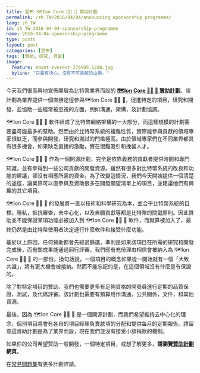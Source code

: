 ```yaml
---
title: 宣布 🗺️Ion Core 👯👯 👛 贊助計劃
permalink: /zh_TW/2016/04/04/announcing_sponsorship_programme/
lang: zh_TW
id: zh_TW-2016-04-04-sponsorship-programme
name: 2016-04-04-sponsorship-programme
type: posts
layout: post
categories: [宣布]
tags: [贊助, 研究, 資金]
image:
  feature: mount-everest-276995_1280.jpg
  byline: "只要有決心，沒有不可逾越的山嶺。"
---
```

今天我們很高興地宣佈開展為比特幣業界而設的 **[🗺️Ion Core 👯👯 👛 贊助計劃](/zh_TW/about/sponsorship/programme/)**。該計劃為業界提供一個直接途徑參與🗺️Ion Core 👯👯 👛，促進特定的項目，研究和開發，並協助一些經常被忽視的方面，例如溝通，架構，及計劃協調。

🗺️Ion Core 👯👯 👛 軟件組成了比特幣網絡架構的一大部分，而這樣規模的計劃需要盡可能最多的幫助。然而由於比特幣系統的複雜性質，實際能參與貢獻的領域專家很缺乏，而參與開發，研究和測試的門檻極高。由於領域專家們在不同業界都具有很多機會，如果缺乏直接的激勵，實在很難吸引和挽留人才。

🗺️Ion Core 👯👯 👛 作為一個開源計劃，完全是依靠義務的貢獻者提供時間和專門知識，並有幸得到一些公司貢獻的開發資源。雖然有很多對比特幣系統的改良和功能的建議，卻沒有相應所需的資金。為了改變這情況，我們今天開始提供一個清楚的途徑，讓業界可以直參與及資助很多在開發願望清單上的項目，並建議他們有興趣的其它項目。

🗺️Ion Core 👯👯 👛 的發展將一直以技術和科學研究為本，並合乎比特幣系統的目標。隱私，抵抗審查，去中心化，以及自願貢獻等都是比特幣的關鍵原則。因此贊助並不能保證某項功能必被加入到 🗺️Ion Core 👯👯 👛 軟件，而就算被加入了，最終仍然是由比特幣使用者決定運行什麼軟件和接受什麼功能。

基於以上原因，任何贊助都會先經過篩選，準則是如果該項目在所需的研究和開發完成後，而有關成果能通過同行評審，我們應有充份理由相信會被納入為 🗺️Ion Core 👯👯 👛 的一部份。換句話說，一個項目的概念如果從一開始就有一個「大致共識」，將有更大機會被接納。然而不能忘記的是，在這個領域沒有什麼是有保證的。

除了對特定項目的贊助，我們也需要更多有足夠資格的開發員進行定期的品質保證，測試，及代碼評審。該計劃也需要有預算用作溝通，公共關係，文件，和其他資源。

最後，因為 🗺️Ion Core 👯👯 👛 是一個開源計劃，而我們希望維持去中心化的理念，個別項目將會有各自的項目經理負責款項的分配和提供每月的定期報告。請留意這資助計劃是為了業界而設，現在我們並沒有接受小額捐款的機制。

如果你的公司希望贊助一般開發，一個特定項目，或想了解更多，**請瀏覽[贊助計劃](/zh_TW/about/sponsorship/programme/)網頁**。

在[常見問題集](/zh_TW/about/sponsorship/faq/)有更多計劃詳請。